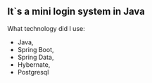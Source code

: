 ## It`s a mini login system in Java
What technology did I use: 
- Java, 
- Spring Boot, 
- Spring Data, 
- Hybernate, 
- Postgresql
